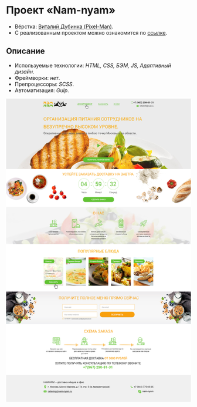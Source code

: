 # Проект «Nam-nyam»

* Вёрстка: [Виталий Дубинка (Pixel-Man)](https://github.com/Pixel-Man).
* С реализованным проектом можно ознакомится по [ссылке](https://pixel-man.github.io/Nam-nyam/).

## Описание

* Используемые технологии: _HTML, CSS, БЭМ, JS, Адаптивный дизайн_.
* Фреймворки: _нет_.
* Препроцессоры: _SCSS_.
* Автоматизация: _Gulp_.


![](src/img/1170.psdv2.jpg)
